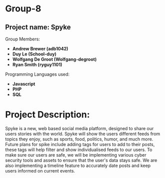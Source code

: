 # Group-8 

## Project name: Spyke

Group Members:
-  **Andrew Brewer (adb1042)**
-  **Duy Le (School-duy)**
-  **Wolfgang De Groot (Wolfgang-degroot)**
-  **Ryan Smith (ryguy1101)**

Programming Languages used: 
- **Javascript**
- **PHP**
- **SQL**


# Project Description:
  
  Spyke is a new, web based social media platform, designed to share our users stories with the world. Spyke will show the users different feeds from topics they enjoy, such as sports, food, politics, humor, and much more. Future plans for spike include adding tags for users to add to their posts, these tags will help filter and show individualised feeds to our users. To make sure our users are safe, we will be implementing various cyber security tools and assets to ensure that the user's data stays safe. We are also implementing a timeline feature to accurately date posts and keep users informed on current events.



